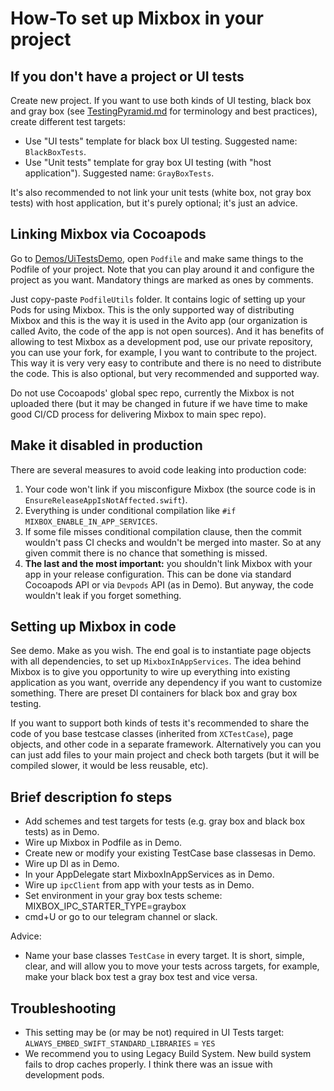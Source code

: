 # How-To set up Mixbox in your project

## If you don't have a project or UI tests

Create new project. If you want to use both kinds of UI testing, black box and gray box (see [TestingPyramid.md](TestingPyramid.md) for terminology and best practices), create different test targets:

- Use "UI tests" template for black box UI testing. Suggested name: `BlackBoxTests`.
- Use "Unit tests" template for gray box UI testing (with "host application"). Suggested name: `GrayBoxTests`.

It's also recommended to not link your unit tests (white box, not gray box tests) with host application, but it's purely optional; it's just an advice.

## Linking Mixbox via Cocoapods

Go to [Demos/UiTestsDemo](../Demos/UiTestsDemo), open `Podfile` and make same things to the Podfile of your project. Note that you can play around it and configure the project as you want. Mandatory things are marked as ones by comments.

Just copy-paste `PodfileUtils` folder. It contains logic of setting up your Pods for using Mixbox. This is the only supported way of distributing Mixbox and this is the way it is used in the Avito app (our organization is called Avito, the code of the app is not open sources). And it has benefits of allowing to test Mixbox as a development pod, use our private repository, you can use your fork, for example, I you want to contribute to the project. This way it is very very easy to contribute and there is no need to distribute the code. This is also optional, but very recommended and supported way.

Do not use Cocoapods' global spec repo, currently the Mixbox is not uploaded there (but it may be changed in future if we have time to make good CI/CD process for delivering Mixbox to main spec repo).

## Make it disabled in production

There are several measures to avoid code leaking into production code:

1. Your code won't link if you misconfigure Mixbox (the source code is in `EnsureReleaseAppIsNotAffected.swift`).
2. Everything is under conditional compilation like `#if MIXBOX_ENABLE_IN_APP_SERVICES`.
3. If some file misses conditional compilation clause, then the commit wouldn't pass CI checks and wouldn't be merged into master. So at any given commit there is no chance that something is missed.
4. **The last and the most important:** you shouldn't link Mixbox with your app in your release configuration. This can be done via standard Cocoapods API or via `Devpods` API (as in Demo). But anyway, the code wouldn't leak if you forget something.

## Setting up Mixbox in code

See demo. Make as you wish. The end goal is to instantiate page objects with all dependencies, to set up `MixboxInAppServices`. The idea behind Mixbox is to give you opportunity to wire up everything into existing application as you want, override any dependency if you want to customize something. There are preset DI containers for black box and gray box testing.

If you want to support both kinds of tests it's recommended to share the code of you base testcase classes (inherited from `XCTestCase`), page objects, and other code in a separate framework. Alternatively you can you can just add files to your main project and check both targets (but it will be compiled slower, it would be less reusable, etc).

## Brief description fo steps

- Add schemes and test targets for tests (e.g. gray box and black box tests) as in Demo.
- Wire up Mixbox in Podfile as in Demo.
- Create new or modify your existing TestCase base classesas in Demo.
- Wire up DI as in Demo.
- In your AppDelegate start MixboxInAppServices as in Demo.
- Wire up `ipcClient` from app with your tests as in Demo.
- Set environment in your gray box tests scheme: MIXBOX_IPC_STARTER_TYPE=graybox 
- cmd+U or go to our telegram channel or slack.

Advice:

- Name your base classes `TestCase` in every target. It is short, simple, clear, and will allow you to move your tests across targets, for example, make your black box test a gray box test and vice versa.


## Troubleshooting

- This setting may be (or may be not) required in UI Tests target: `ALWAYS_EMBED_SWIFT_STANDARD_LIBRARIES` = `YES`
- We recommend you to using Legacy Build System. New build system fails to drop caches properly. I think there was an issue with development pods.